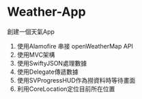 # Weather-App
創建一個天氣App

1. 使用Alamofire 串接 openWeatherMap API
2. 使用MVC架構
3. 使用SwiftyJSON處理數據
4. 使用Delegate傳遞數據
5. 使用SVProgressHUD作為撈資料時等待畫面
6. 利用CoreLocation定位目前所在位置
